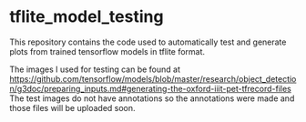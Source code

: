 # tflite_model_testing
This repository contains the code used to automatically test and generate plots from trained tensorflow models in tflite format.

The images I used for testing can be found at https://github.com/tensorflow/models/blob/master/research/object_detection/g3doc/preparing_inputs.md#generating-the-oxford-iiit-pet-tfrecord-files 
The test images do not have annotations so the annotations were made and those files will be uploaded soon. 
